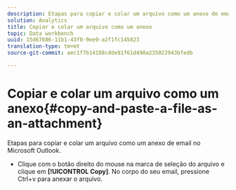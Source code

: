 ```yaml
---
description: Etapas para copiar e colar um arquivo como um anexo de email no Microsoft Outlook.
solution: Analytics
title: Copiar e colar um arquivo como um anexo
topic: Data workbench
uuid: 15d67686-11b1-43f0-9ee9-a2f1fc145823
translation-type: tm+mt
source-git-commit: aec1f7b14198cdde91f61d490a235022943bfedb

---
```



# Copiar e colar um arquivo como um anexo{#copy-and-paste-a-file-as-an-attachment}

Etapas para copiar e colar um arquivo como um anexo de email no Microsoft Outlook.

* Clique com o botão direito do mouse na marca de seleção do arquivo e clique em **[!UICONTROL Copy]**. No corpo do seu email, pressione Ctrl+v para anexar o arquivo.


